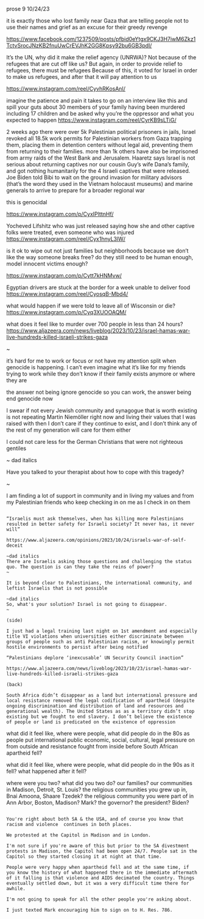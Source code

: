 prose 9 10/24/23

it is exactly those who lost family near Gaza that are telling people not to use their names and grief as an excuse for their greedy revenge

https://www.facebook.com/1237509/posts/pfbid0eYtgx9CKJ3H7iwM6Zkz1TctvSrocJNzKB2fnuUwCrEVJhK2GG8Kpsy92bu6GB3pdl/

It’s the UN, why did it make the relief agency (UNRWA)?
Not because of the refugees that are cut off like us?
But again, in order to provide relief to refugees, there must be refugees
Because of this, it voted for Israel in order to make us refugees, and after that it will pay attention to us

https://www.instagram.com/reel/CyvhRKosAnI/

imagine the patience and pain it takes to go on an interview like this and spill your guts about 30 members of your family having been murdered including 17 children and be asked why you’re the oppressor and what you expected to happen https://www.instagram.com/reel/CyrKB9sLTiG/

2 weeks ago there were over 5k Palestinian political prisoners in jails, Israel revoked all 18.5k work permits for Palestinian workers from Gaza trapping them, placing them in detention centers without legal aid, preventing them from returning to their families. more than 1k others have also be imprisoned from army raids of the West Bank and Jerusalem. Haaretz says Israel is not serious about returning captives nor our cousin Guy’s wife Dana’s family, and got nothing humanitarily for the 4 Israeli captives that were released. Joe Biden told Bibi to wait on the ground invasion for military advisors (that’s the word they used in the Vietnam holocaust museums) and marine generals to arrive to prepare for a broader regional war

this is genocidal

https://www.instagram.com/p/CyxIPlttnHf/

Yocheved Lifshitz who was just released saying how she and other captive folks were treated, even someone who was injured https://www.instagram.com/reel/Cyx1hnyL3lW/

is it ok to wipe out not just families but neighborhoods because we don’t like the way someone breaks free? do they still need to be human enough, model innocent victims enough?

https://www.instagram.com/p/Cytt7kHNMvw/

Egyptian drivers are stuck at the border for a week unable to deliver food https://www.instagram.com/reel/CyosqB-Mbd4/

what would happen if we were told to leave all of Wisconsin or die? https://www.instagram.com/p/Cyq3XUOOAQM/

what does it feel like to murder over 700 people in less than 24 hours? https://www.aljazeera.com/news/liveblog/2023/10/23/israel-hamas-war-live-hundreds-killed-israeli-strikes-gaza

~

it’s hard for me to work or focus or not have my attention split when genocide is happening. I can’t even imagine what it’s like for my friends trying to work while they don’t know if their family exists anymore or where they are

the answer not being ignore genocide so you can work, the answer being end genocide now

I swear if not every Jewish community and synagogue that is worth existing is not repeating Martin Niemöller right now and living their values that I was raised with then I don’t care if they continue to exist, and I don’t think any of the rest of my generation will care for them either

I could not care less for the German Christians that were not righteous gentiles

~ dad italics

Have you talked to your therapist about how to cope with this tragedy?

~

I am finding a lot of support in community and in living my values and from my Palestinian friends who keep checking in on me as I check in on them

~~~ later in the morning

“Israelis must ask themselves, when has killing more Palestinians resulted in better safety for Israeli society? It never has, it never will”

https://www.aljazeera.com/opinions/2023/10/24/israels-war-of-self-deceit

~dad italics
There are Israelis asking those questions and challenging the status quo. The question is can they take the reins of power?
~

It is beyond clear to Palestinians, the international community, and leftist Israelis that is not possible

~dad italics
So, what's your solution? Israel is not going to disappear.
~

(side)

I just had a legal training last night on 1st amendment and especially title VI violations when universities either discriminate between groups of people such as anti Palestinian racism, or knowingly permit hostile environments to persist after being notified

“Palestinians deplore ‘inexcusable’ UN Security Council inaction”

https://www.aljazeera.com/news/liveblog/2023/10/23/israel-hamas-war-live-hundreds-killed-israeli-strikes-gaza

(back)

South Africa didn’t disappear as a land but international pressure and local resistance removed the legal codification of apartheid (despite ongoing discrimination and distribution of land and resources and generational wealth). The United States as as a territory didn’t stop existing but we fought to end slavery. I don’t believe the existence of people or land is predicated on the existence of oppression

~~~

what did it feel like, where were people, what did people do in the 80s as people put international public economic, social, cultural, legal pressure on from outside and resistance fought from inside before South African apartheid fell?

what did it feel like, where were people, what did people do in the 90s as it fell? what happened after it fell?

where were you two? what did you two do? our families? our communities in Madison, Detroit, St. Louis? the religious communities you grew up in, Bnai Amoona, Shaare Tzedek? the religious community you were part of in Ann Arbor, Boston, Madison? Mark? the governor? the president? Biden?

~~~dad

You're right about both SA & the USA, and of course you know that racism and violence  continues in both places.

We protested at the Capitol in Madison and in London.

I'm not sure if you're aware of this but prior to the SA divestment protests in Madison, the Capitol had been open 24/7. People sat in the Capitol so they started closing it at night at that time.

People were very happy when apartheid fell and at the same time, if you know the history of what happened there in the immediate aftermath of it falling is that violence and AIDS decimated the country. Things eventually settled down, but it was a very difficult time there for awhile.

I'm not going to speak for all the other people you're asking about.

I just texted Mark encouraging him to sign on to H. Res. 786.
